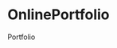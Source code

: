 # OnlinePortfolio
Portfolio
<!--
Created by Marlou Xerkxex D. Rentucan - re made an ultra basic submittable website for requirements on appdev website.
made very simplistic due to time constraints, already available live website portfolio and for compliance.
Template from retrospect. All rights reserved 2020.

My Actual live online portfolio: https://bit.ly/3637XxT
Design inspired from that. This vesion eliminates animations due to different framework and renderer used in WIX website.
This backbone template is from http://templated.co which is then heavily remapped.

framework used: HTML 5, Javascript, responsive CSS styling with (SASS SCSS EXTENSION [local]),
online CDN's: (ezgif[cat in the end] https://ezgif.com/images/loadcat.gif, font awesome(w/offline), google API font,)

11-24-2020 -v1.0 will enhance in the future,
-added slick carousel snippet https://kenwheeler.github.io/slick/
-added YT embet to remove local videos (less space)
-added simple vertical timeline snippet https://codemyui.com/vertical-timeline-resumes/
-will add image hosting integration to eliminate all picture media (compelex implementation on Background and dynamic photos. but will try in the future)

-->
